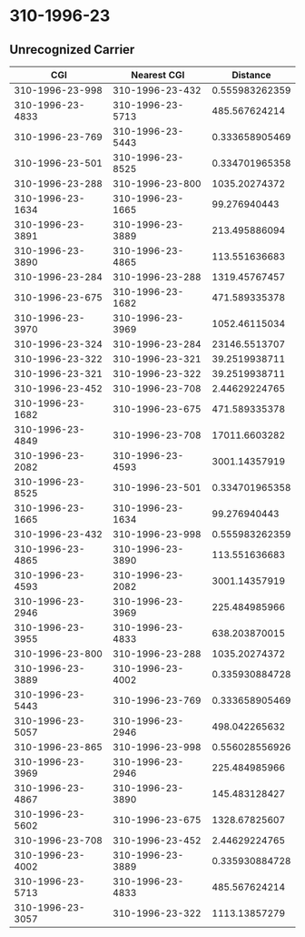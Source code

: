 # 310-1996-23
## Unrecognized Carrier


| CGI | Nearest CGI | Distance |
|-----|-------------|----------|
| 310-1996-23-998 | 310-1996-23-432 | 0.555983262359 |
| 310-1996-23-4833 | 310-1996-23-5713 | 485.567624214 |
| 310-1996-23-769 | 310-1996-23-5443 | 0.333658905469 |
| 310-1996-23-501 | 310-1996-23-8525 | 0.334701965358 |
| 310-1996-23-288 | 310-1996-23-800 | 1035.20274372 |
| 310-1996-23-1634 | 310-1996-23-1665 | 99.276940443 |
| 310-1996-23-3891 | 310-1996-23-3889 | 213.495886094 |
| 310-1996-23-3890 | 310-1996-23-4865 | 113.551636683 |
| 310-1996-23-284 | 310-1996-23-288 | 1319.45767457 |
| 310-1996-23-675 | 310-1996-23-1682 | 471.589335378 |
| 310-1996-23-3970 | 310-1996-23-3969 | 1052.46115034 |
| 310-1996-23-324 | 310-1996-23-284 | 23146.5513707 |
| 310-1996-23-322 | 310-1996-23-321 | 39.2519938711 |
| 310-1996-23-321 | 310-1996-23-322 | 39.2519938711 |
| 310-1996-23-452 | 310-1996-23-708 | 2.44629224765 |
| 310-1996-23-1682 | 310-1996-23-675 | 471.589335378 |
| 310-1996-23-4849 | 310-1996-23-708 | 17011.6603282 |
| 310-1996-23-2082 | 310-1996-23-4593 | 3001.14357919 |
| 310-1996-23-8525 | 310-1996-23-501 | 0.334701965358 |
| 310-1996-23-1665 | 310-1996-23-1634 | 99.276940443 |
| 310-1996-23-432 | 310-1996-23-998 | 0.555983262359 |
| 310-1996-23-4865 | 310-1996-23-3890 | 113.551636683 |
| 310-1996-23-4593 | 310-1996-23-2082 | 3001.14357919 |
| 310-1996-23-2946 | 310-1996-23-3969 | 225.484985966 |
| 310-1996-23-3955 | 310-1996-23-4833 | 638.203870015 |
| 310-1996-23-800 | 310-1996-23-288 | 1035.20274372 |
| 310-1996-23-3889 | 310-1996-23-4002 | 0.335930884728 |
| 310-1996-23-5443 | 310-1996-23-769 | 0.333658905469 |
| 310-1996-23-5057 | 310-1996-23-2946 | 498.042265632 |
| 310-1996-23-865 | 310-1996-23-998 | 0.556028556926 |
| 310-1996-23-3969 | 310-1996-23-2946 | 225.484985966 |
| 310-1996-23-4867 | 310-1996-23-3890 | 145.483128427 |
| 310-1996-23-5602 | 310-1996-23-675 | 1328.67825607 |
| 310-1996-23-708 | 310-1996-23-452 | 2.44629224765 |
| 310-1996-23-4002 | 310-1996-23-3889 | 0.335930884728 |
| 310-1996-23-5713 | 310-1996-23-4833 | 485.567624214 |
| 310-1996-23-3057 | 310-1996-23-322 | 1113.13857279 |
